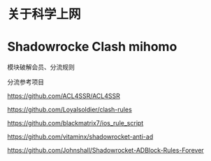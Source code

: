 # 关于科学上网

# Shadowrocke Clash mihomo
模块破解会员、分流规则

分流参考项目

https://github.com/ACL4SSR/ACL4SSR

https://github.com/Loyalsoldier/clash-rules

https://github.com/blackmatrix7/ios_rule_script

https://github.com/vitaminx/shadowrocket-anti-ad

https://github.com/Johnshall/Shadowrocket-ADBlock-Rules-Forever

 

